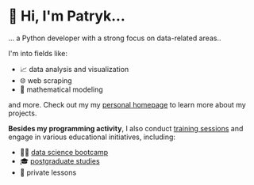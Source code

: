 # 👋 Hi, I'm Patryk...

... a Python developer with a strong focus on data-related areas..

I'm into fields like:
- 📈 data analysis and visualization
- 🌐️ web scraping 
- 🔢 mathematical modeling

and more. Check out my my [personal homepage](https://patrykpalej.dev/) to learn more about my projects.

**Besides my programming activity**, I also conduct [training sessions](https://www.sages.pl/o-nas/zespol/patryk-palej) and engage in various educational initiatives, including:
- 👨‍💻 [data science bootcamp](https://datasciencepro.kodolamacz.pl/)
- 🎓 [postgraduate studies](https://ds.ii.pw.edu.pl/wizualizacjadanych.html)
- 🤝 private lessons

